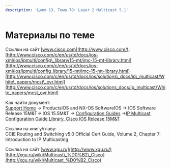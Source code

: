 ```yaml
---
description: 'Цикл 13, Тема 78: Layer 2 Multicast 5.1'
---
```


# Материалы по теме

Ссылки на сайт [www.cisco.com](http://www.cisco.com/):  
[http://www.cisco.com/c/en/us/td/docs/ios-xml/ios/ipmulti/config\_library/15-mt/imc-15-mt-library.html](http://www.cisco.com/c/en/us/td/docs/ios-xml/ios/ipmulti/config_library/15-mt/imc-15-mt-library.html)  
[http://www.cisco.com/c/en/us/td/docs/ios/solutions\_docs/ip\_multicast/White\_papers/mcst\_ovr.html](http://www.cisco.com/c/en/us/td/docs/ios/solutions_docs/ip_multicast/White_papers/mcst_ovr.html)

Как найти документ:  
[Support Home](http://www.cisco.com/c/en/us/support/index.html) → ProductsIOS and NX-OS SoftwareIOS → IOS Software Release 15M&T→ IOS 15.5M&T → [Configuration Guides](http://www.cisco.com/c/en/us/support/ios-nx-os-software/ios-15-5m-t/products-installation-and-configuration-guides-list.html) →[IP Multicast Configuration Guide Library, Cisco IOS Release 15M&T](http://www.cisco.com/c/en/us/td/docs/ios-xml/ios/ipmulti/config_library/15-mt/imc-15-mt-library.html)

Ссылки на книгу/главу:  
CCIE Routing and Switching v5.0 Official Cert Guide, Volume 2, Chapter 7: Introduction to IP Multicasting

Ссылка на сайт [www.xgu.ru](http://www.xgu.ru/)  
[http://xgu.ru/wiki/Multicast\_%D0%B2\_Cisco](http://xgu.ru/wiki/Multicast_%D0%B2_Cisco)


